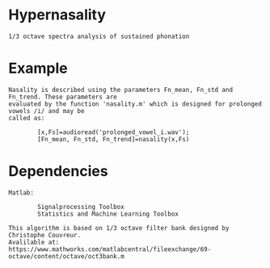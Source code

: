 # Hypernasality
	1/3 octave spectra analysis of sustained phonation

# Example
	Nasality is described using the parameters Fn_mean, Fn_std and Fn_trend. These parameters are 
	evaluated by the function 'nasality.m' which is designed for prolonged vowels /i/ and may be 
	called as:

			[x,Fs]=audioread('prolonged_vowel_i.wav');
			[Fn_mean, Fn_std, Fn_trend]=nasality(x,Fs)

# Dependencies

	Matlab:

			Signalprocessing Toolbox
			Statistics and Machine Learning Toolbox

	This algorithm is based on 1/3 octave filter bank designed by Christophe Couvreur.
	Avalilable at: https://www.mathworks.com/matlabcentral/fileexchange/69-octave/content/octave/oct3bank.m
